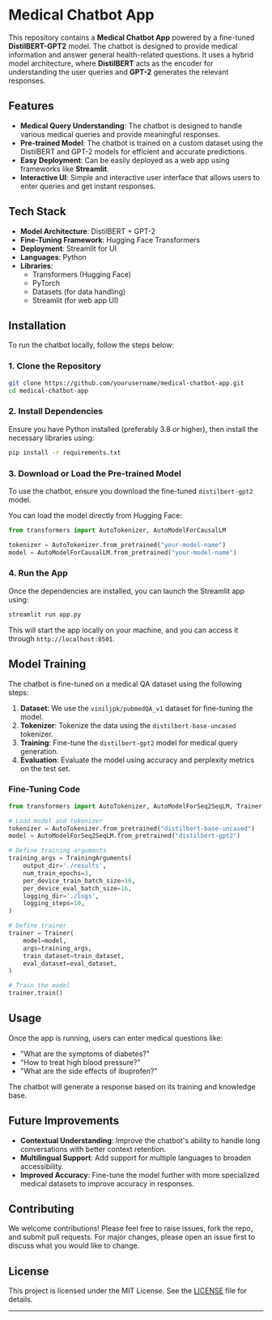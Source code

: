 # Medical Chatbot App

This repository contains a **Medical Chatbot App** powered by a fine-tuned **DistilBERT-GPT2** model. The chatbot is designed to provide medical information and answer general health-related questions. It uses a hybrid model architecture, where **DistilBERT** acts as the encoder for understanding the user queries and **GPT-2** generates the relevant responses.

## Features

- **Medical Query Understanding**: The chatbot is designed to handle various medical queries and provide meaningful responses.
- **Pre-trained Model**: The chatbot is trained on a custom dataset using the DistilBERT and GPT-2 models for efficient and accurate predictions.
- **Easy Deployment**: Can be easily deployed as a web app using frameworks like **Streamlit**.
- **Interactive UI**: Simple and interactive user interface that allows users to enter queries and get instant responses.

## Tech Stack

- **Model Architecture**: DistilBERT + GPT-2
- **Fine-Tuning Framework**: Hugging Face Transformers
- **Deployment**: Streamlit for UI
- **Languages**: Python
- **Libraries**: 
  - Transformers (Hugging Face)
  - PyTorch
  - Datasets (for data handling)
  - Streamlit (for web app UI)

## Installation

To run the chatbot locally, follow the steps below:

### 1. Clone the Repository

```bash
git clone https://github.com/yourusername/medical-chatbot-app.git
cd medical-chatbot-app
```

### 2. Install Dependencies

Ensure you have Python installed (preferably 3.8 or higher), then install the necessary libraries using:

```bash
pip install -r requirements.txt
```

### 3. Download or Load the Pre-trained Model

To use the chatbot, ensure you download the fine-tuned `distilbert-gpt2` model.

You can load the model directly from Hugging Face:

```python
from transformers import AutoTokenizer, AutoModelForCausalLM

tokenizer = AutoTokenizer.from_pretrained("your-model-name")
model = AutoModelForCausalLM.from_pretrained("your-model-name")
```

### 4. Run the App

Once the dependencies are installed, you can launch the Streamlit app using:

```bash
streamlit run app.py
```

This will start the app locally on your machine, and you can access it through `http://localhost:8501`.

## Model Training

The chatbot is fine-tuned on a medical QA dataset using the following steps:

1. **Dataset**: We use the `viniljpk/pubmedQA_v1` dataset for fine-tuning the model.
2. **Tokenizer**: Tokenize the data using the `distilbert-base-uncased` tokenizer.
3. **Training**: Fine-tune the `distilbert-gpt2` model for medical query generation.
4. **Evaluation**: Evaluate the model using accuracy and perplexity metrics on the test set.

### Fine-Tuning Code

```python
from transformers import AutoTokenizer, AutoModelForSeq2SeqLM, Trainer, TrainingArguments

# Load model and tokenizer
tokenizer = AutoTokenizer.from_pretrained("distilbert-base-uncased")
model = AutoModelForSeq2SeqLM.from_pretrained("distilbert-gpt2")

# Define training arguments
training_args = TrainingArguments(
    output_dir='./results',
    num_train_epochs=3,
    per_device_train_batch_size=16,
    per_device_eval_batch_size=16,
    logging_dir='./logs',
    logging_steps=10,
)

# Define trainer
trainer = Trainer(
    model=model,
    args=training_args,
    train_dataset=train_dataset,
    eval_dataset=eval_dataset,
)

# Train the model
trainer.train()
```

## Usage

Once the app is running, users can enter medical questions like:

- "What are the symptoms of diabetes?"
- "How to treat high blood pressure?"
- "What are the side effects of ibuprofen?"

The chatbot will generate a response based on its training and knowledge base.

## Future Improvements

- **Contextual Understanding**: Improve the chatbot's ability to handle long conversations with better context retention.
- **Multilingual Support**: Add support for multiple languages to broaden accessibility.
- **Improved Accuracy**: Fine-tune the model further with more specialized medical datasets to improve accuracy in responses.

## Contributing

We welcome contributions! Please feel free to raise issues, fork the repo, and submit pull requests. For major changes, please open an issue first to discuss what you would like to change.

## License

This project is licensed under the MIT License. See the [LICENSE](LICENSE) file for details.

---